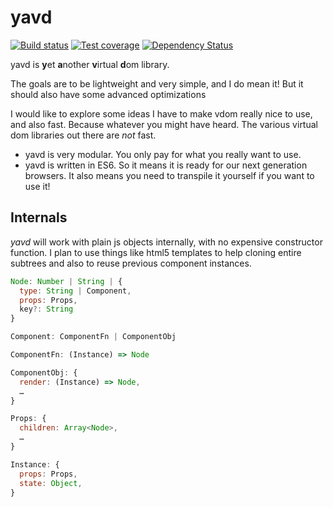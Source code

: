 # yavd

[![Build status][travis-image]][travis-url]
[![Test coverage][codecov-image]][codecov-url]
[![Dependency Status][david-image]][david-url]

yavd is **y**et **a**nother **v**irtual **d**om library.

The goals are to be lightweight and very simple, and I do mean it! But it
should also have some advanced optimizations

I would like to explore some ideas I have to make vdom really nice to use, and
also fast. Because whatever you might have heard. The various virtual dom
libraries out there are *not* fast.

* yavd is very modular. You only pay for what you really want to use.
* yavd is written in ES6. So it means it is ready for our next generation
  browsers. It also means you need to transpile it yourself if you want to use
  it!

## Internals

*yavd* will work with plain js objects internally, with no expensive
constructor function.
I plan to use things like html5 templates to help cloning entire subtrees and
also to reuse previous component instances.

```js
Node: Number | String | {
  type: String | Component,
  props: Props,
  key?: String
}

Component: ComponentFn | ComponentObj

ComponentFn: (Instance) => Node

ComponentObj: {
  render: (Instance) => Node,
  …
}

Props: {
  children: Array<Node>,
  …
}

Instance: {
  props: Props,
  state: Object,
}
```

[travis-image]: https://img.shields.io/travis/Swatinem/yavd.svg?style=flat-square
[travis-url]: https://travis-ci.org/Swatinem/yavd
[codecov-image]: https://img.shields.io/codecov/c/github/Swatinem/yavd.svg?style=flat-square
[codecov-url]: https://codecov.io/github/Swatinem/yavd
[david-image]: http://img.shields.io/david/Swatinem/yavd.svg?style=flat-square
[david-url]: https://david-dm.org/Swatinem/yavd
